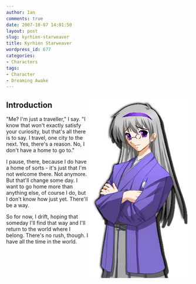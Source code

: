 ```yaml
---
author: Ian
comments: true
date: 2007-10-07 14:01:50
layout: post
slug: kyrhien-starweaver
title: Kyrhien Starweaver
wordpress_id: 677
categories:
- Characters
tags:
- Character
- Dreaming Awake
---
```


<p><img src="/fiction/characters/portraits/kyren.png" style="float:right" /></p>
<h2>Introduction</h2>
<div>
<p>"Me?  I&#039;m just a traveller," I say.  "I know that won&#039;t exactly satisfy your curiosity, but that&#039;s all there is to say.  I travel, one city to the next.  Yes, there&#039;s a reason.  No, I don&#039;t have a home to go to."</p>
<p>I pause, there, because I do have a home of sorts - it&#039;s just that I&#039;m not welcome there.  Not anymore.  But that&#039;ll change some day.  I want to go home more than anything else, of course I do, but I don&#039;t know how just yet.  There&#039;ll be a way.</p>
<p>So for now, I drift, hoping that someday I&#039;ll find that way and I&#039;ll return to the world where I belong.  There&#039;s no rush, though.  I have all the time in the world.</p>
</div>
